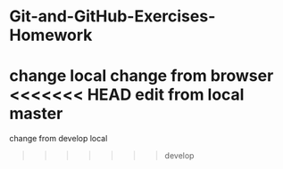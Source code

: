 # Git-and-GitHub-Exercises-Homework
change local
change from browser
<<<<<<< HEAD
edit from local master
=======
change from develop local
>>>>>>> develop
